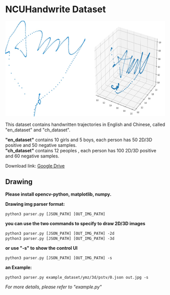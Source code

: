 # NCUHandwrite Dataset
<center class="half">
<img src="./demo/demo.png" width = "800" height = "300" alt="demo" /></center>
 
 
This dataset contains handwritten trajectories in English and Chinese, called "en_dataset" and "ch_dataset".

**"en_dataset"** contains 10 girls and 5 boys, each person has 50 2D/3D positive and 50 negative samples.</br> 
**"ch_dataset"** contains 12 peoples , each person has 100 2D/3D positive and 60 negative samples. 

Download link: [Google Drive](https://drive.google.com/file/d/1ArwilcXXtIqXw5iPgi8IVQFb6GuU3LvC/view?usp=sharing)

## Drawing
**Please install opencv-python, matplotlib, numpy.** 

**Drawing img parser format:**
```
python3 parser.py [JSON_PATH] [OUT_IMG_PATH]
```
**you can use the two commands to specify to draw 2D/3D images**
```
python3 parser.py [JSON_PATH] [OUT_IMG_PATH] -2d
python3 parser.py [JSON_PATH] [OUT_IMG_PATH] -3d
```
**or use "-s" to show the control UI**
```
python3 parser.py [JSON_PATH] [OUT_IMG_PATH] -s
```

**an Example:**
```
python3 parser.py example_dataset/ymz/3d/pstv/0.json out.jpg -s
```

_For more details, please refer to "example.py"_
